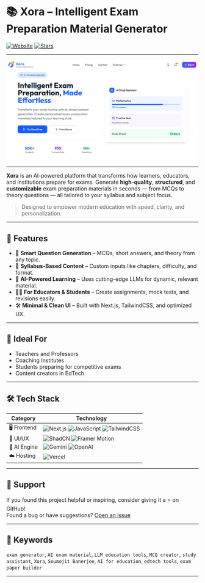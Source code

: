 # 📚 Xora – Intelligent Exam Preparation Material Generator

[![Website](https://img.shields.io/badge/Live%20App-Coming%20Soon-6366f1?style=flat-square&logo=google-chrome&logoColor=white)]()
[![Stars](https://img.shields.io/github/stars/soumojit622/xora?style=flat-square)](https://github.com/soumojit622/xora/stargazers)

---

![Xora Banner](https://github.com/soumojit622/Xora/blob/master/public/banner.jpg)
<!-- Replace with your banner image if available -->

---

**Xora** is an AI-powered platform that transforms how learners, educators, and institutions prepare for exams. Generate **high-quality**, **structured**, and **customizable** exam preparation materials in seconds — from MCQs to theory questions — all tailored to your syllabus and subject focus.

> Designed to empower modern education with speed, clarity, and personalization.

---

## 🚀 Features

- 🎯 **Smart Question Generation** – MCQs, short answers, and theory from any topic.
- 📖 **Syllabus-Based Content** – Custom inputs like chapters, difficulty, and format.
- 🧠 **AI-Powered Learning** – Uses cutting-edge LLMs for dynamic, relevant material.
- 🧑‍🏫 **For Educators & Students** – Create assignments, mock tests, and revisions easily.
- 🛠️ **Minimal & Clean UI** – Built with Next.js, TailwindCSS, and optimized UX.

---

## 📐 Ideal For

- Teachers and Professors  
- Coaching Institutes  
- Students preparing for competitive exams  
- Content creators in EdTech

---

## 🛠️ Tech Stack

| Category     | Technology                                                                 |
|--------------|------------------------------------------------------------------------------|
| 🖥️ Frontend   | ![Next.js](https://img.shields.io/badge/Next.js-000?logo=next.js&logoColor=white) ![JavaScript](https://img.shields.io/badge/JavaScript-3178C6?logo=javascript&logoColor=white) ![TailwindCSS](https://img.shields.io/badge/TailwindCSS-38B2AC?logo=tailwind-css&logoColor=white) |
| 🎨 UI/UX      | ![ShadCN](https://img.shields.io/badge/ShadCN_UI-000000?logo=radix-ui&logoColor=white) ![Framer Motion](https://img.shields.io/badge/Framer_Motion-0055FF?logo=framer&logoColor=white) |
| 🤖 AI Engine  | ![Gemini](https://img.shields.io/badge/Gemini-4285F4?logo=google&logoColor=white) ![OpenAI](https://img.shields.io/badge/OpenAI-412991?logo=openai&logoColor=white) |
| ☁️ Hosting   | ![Vercel](https://img.shields.io/badge/Vercel-000000?logo=vercel&logoColor=white) |

---

## 🌟 Support

If you found this project helpful or inspiring, consider giving it a ⭐ on GitHub!  
Found a bug or have suggestions? [Open an issue](https://github.com/soumojit622/xora/issues)

---

## 🔗 Keywords

`exam generator`, `AI exam material`, `LLM education tools`, `MCQ creator`, `study assistant`, `Xora`, `Soumojit Banerjee`, `AI for education`, `edtech tools`, `exam paper builder`

---
